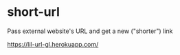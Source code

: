 # short-url
Pass external website's URL and get a new ("shorter") link

https://lil-url-gl.herokuapp.com/
